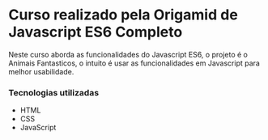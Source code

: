 # Curso realizado pela Origamid de Javascript ES6 Completo
Neste curso aborda as funcionalidades do Javascript ES6, o projeto é o Animais Fantasticos, o intuito é usar as funcionalidades em Javascript para melhor usabilidade.

### Tecnologias utilizadas
- HTML
- CSS
- JavaScript